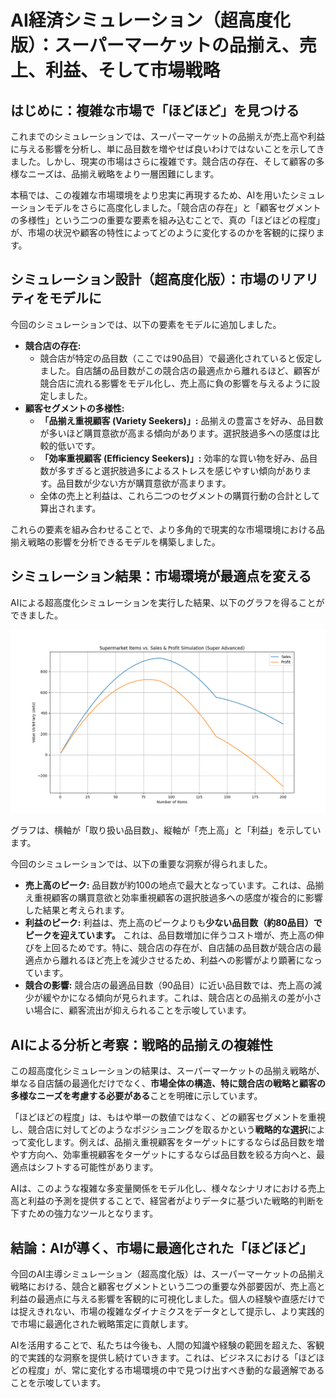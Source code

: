 
# AI経済シミュレーション（超高度化版）：スーパーマーケットの品揃え、売上、利益、そして市場戦略

## はじめに：複雑な市場で「ほどほど」を見つける

これまでのシミュレーションでは、スーパーマーケットの品揃えが売上高や利益に与える影響を分析し、単に品目数を増やせば良いわけではないことを示してきました。しかし、現実の市場はさらに複雑です。競合店の存在、そして顧客の多様なニーズは、品揃え戦略をより一層困難にします。

本稿では、この複雑な市場環境をより忠実に再現するため、AIを用いたシミュレーションモデルをさらに高度化しました。「競合店の存在」と「顧客セグメントの多様性」という二つの重要な要素を組み込むことで、真の「ほどほどの程度」が、市場の状況や顧客の特性によってどのように変化するのかを客観的に探ります。

## シミュレーション設計（超高度化版）：市場のリアリティをモデルに

今回のシミュレーションでは、以下の要素をモデルに追加しました。

*   **競合店の存在:**
    *   競合店が特定の品目数（ここでは90品目）で最適化されていると仮定しました。自店舗の品目数がこの競合店の最適点から離れるほど、顧客が競合店に流れる影響をモデル化し、売上高に負の影響を与えるように設定しました。
*   **顧客セグメントの多様性:**
    *   **「品揃え重視顧客 (Variety Seekers)」:** 品揃えの豊富さを好み、品目数が多いほど購買意欲が高まる傾向があります。選択肢過多への感度は比較的低いです。
    *   **「効率重視顧客 (Efficiency Seekers)」:** 効率的な買い物を好み、品目数が多すぎると選択肢過多によるストレスを感じやすい傾向があります。品目数が少ない方が購買意欲が高まります。
    *   全体の売上と利益は、これら二つのセグメントの購買行動の合計として算出されます。

これらの要素を組み合わせることで、より多角的で現実的な市場環境における品揃え戦略の影響を分析できるモデルを構築しました。

## シミュレーション結果：市場環境が最適点を変える

AIによる超高度化シミュレーションを実行した結果、以下のグラフを得ることができました。

![シミュレーション結果](supermarket_simulation_results_super_advanced.png)

グラフは、横軸が「取り扱い品目数」、縦軸が「売上高」と「利益」を示しています。

今回のシミュレーションでは、以下の重要な洞察が得られました。

*   **売上高のピーク:** 品目数が約100の地点で最大となっています。これは、品揃え重視顧客の購買意欲と効率重視顧客の選択肢過多への感度が複合的に影響した結果と考えられます。
*   **利益のピーク:** 利益は、売上高のピークよりも**少ない品目数（約80品目）でピークを迎えています。** これは、品目数増加に伴うコスト増が、売上高の伸びを上回るためです。特に、競合店の存在が、自店舗の品目数が競合店の最適点から離れるほど売上を減少させるため、利益への影響がより顕著になっています。
*   **競合の影響:** 競合店の最適品目数（90品目）に近い品目数では、売上高の減少が緩やかになる傾向が見られます。これは、競合店との品揃えの差が小さい場合に、顧客流出が抑えられることを示唆しています。

## AIによる分析と考察：戦略的品揃えの複雑性

この超高度化シミュレーションの結果は、スーパーマーケットの品揃え戦略が、単なる自店舗の最適化だけでなく、**市場全体の構造、特に競合店の戦略と顧客の多様なニーズを考慮する必要がある**ことを明確に示しています。

「ほどほどの程度」は、もはや単一の数値ではなく、どの顧客セグメントを重視し、競合店に対してどのようなポジショニングを取るかという**戦略的な選択**によって変化します。例えば、品揃え重視顧客をターゲットにするならば品目数を増やす方向へ、効率重視顧客をターゲットにするならば品目数を絞る方向へと、最適点はシフトする可能性があります。

AIは、このような複雑な多変量関係をモデル化し、様々なシナリオにおける売上高と利益の予測を提供することで、経営者がよりデータに基づいた戦略的判断を下すための強力なツールとなります。

## 結論：AIが導く、市場に最適化された「ほどほど」

今回のAI主導シミュレーション（超高度化版）は、スーパーマーケットの品揃え戦略における、競合と顧客セグメントという二つの重要な外部要因が、売上高と利益の最適点に与える影響を客観的に可視化しました。個人の経験や直感だけでは捉えきれない、市場の複雑なダイナミクスをデータとして提示し、より実践的で市場に最適化された戦略策定に貢献します。

AIを活用することで、私たちは今後も、人間の知識や経験の範囲を超えた、客観的で実践的な洞察を提供し続けていきます。これは、ビジネスにおける「ほどほどの程度」が、常に変化する市場環境の中で見つけ出すべき動的な最適解であることを示唆しています。
